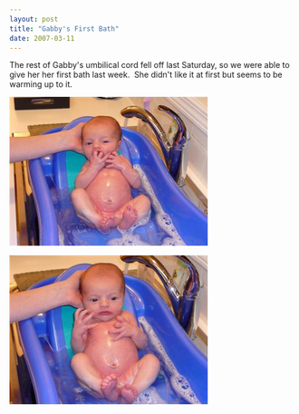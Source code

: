 ```yaml
---
layout: post
title: "Gabby's First Bath"
date: 2007-03-11
---
```


<p>The rest of Gabby's umbilical cord fell off last Saturday, so we were able to give her her first bath last week.  She didn't like it at first but seems to be warming up to it.</p>
<p><img alt="" height="263" src="/assets/images/2007-03-11-P1000335(Custom).JPG" width="350"/></p>
<p><img alt="" height="263" src="/assets/images/2007-03-11-P1000336(Custom).JPG" width="350"/></p>